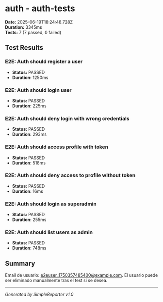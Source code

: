 # auth - auth-tests

**Date:** 2025-06-19T18:24:48.728Z  
**Duration:** 3345ms  
**Tests:** 7 (7 passed, 0 failed)

## Test Results


### E2E: Auth should register a user
- **Status:** PASSED
- **Duration:** 1250ms



### E2E: Auth should login user
- **Status:** PASSED
- **Duration:** 225ms



### E2E: Auth should deny login with wrong credentials
- **Status:** PASSED
- **Duration:** 293ms



### E2E: Auth should access profile with token
- **Status:** PASSED
- **Duration:** 518ms



### E2E: Auth should deny access to profile without token
- **Status:** PASSED
- **Duration:** 16ms



### E2E: Auth should login as superadmin
- **Status:** PASSED
- **Duration:** 255ms



### E2E: Auth should list users as admin
- **Status:** PASSED
- **Duration:** 748ms



## Summary

Email de usuario: e2euser_1750357485400@example.com. El usuario puede ser eliminado manualmente tras el test si se desea.

---
*Generated by SimpleReporter v1.0*
